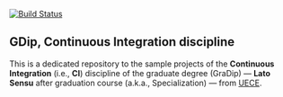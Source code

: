 [![Build Status](https://travis-ci.org/edson-a-soares/gradip_CI.svg?branch=travis-ci)](https://travis-ci.org/edson-a-soares/gradip_CI)

## GDip, Continuous Integration discipline

This is a dedicated repository to the sample projects of the **Continuous Integration** (i.e., **CI**) discipline of the graduate degree (GraDip) ― **Lato Sensu** after graduation course (a.k.a., Specialization) ― from [UECE](http://www.uece.br).
